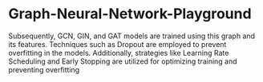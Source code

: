 # Graph-Neural-Network-Playground
Subsequently, GCN, GIN, and GAT models are trained using this graph and its features. Techniques such as Dropout are employed to prevent overfitting in the models. Additionally, strategies like Learning Rate Scheduling and Early Stopping are utilized for optimizing training and preventing overfitting
